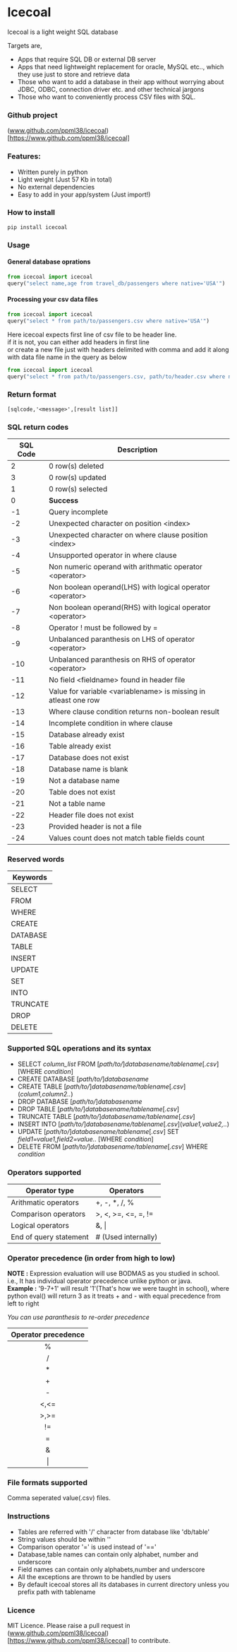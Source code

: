 # Icecoal
Icecoal is a light weight SQL database

Targets are,
- Apps that require SQL DB or external DB server
- Apps that need lightweight replacement for oracle, MySQL etc.., which they use just to store and retrieve data
- Those who want to add a database in their app without worrying about JDBC, ODBC, connection driver etc. and other technical jargons
- Those who want to conveniently process CSV files with SQL.

### Github project
(www.github.com/ppml38/icecoal)[https://www.github.com/ppml38/icecoal]

### Features:
- Written purely in python
- Light weight (Just 57 Kb in total)
- No external dependencies
- Easy to add in your app/system (Just import!)

### How to install
```
pip install icecoal
```

### Usage
#### General database oprations
```python
from icecoal import icecoal
query("select name,age from travel_db/passengers where native='USA'")
```
#### Processing your csv data files
```python
from icecoal import icecoal
query("select * from path/to/passengers.csv where native='USA'")
```
Here icecoal expects first line of csv file to be header line.    
if it is not, you can either add headers in first line    
or create a new file just with headers delimited with comma and add it along with data file name in the query as below    
```python
from icecoal import icecoal
query("select * from path/to/passengers.csv, path/to/header.csv where native='USA'")
```

### Return format
```
[sqlcode,'<message>',[result list]]
```
### SQL return codes
| SQL Code | Description |
| --- | --- |
| 2 | 0 row\(s) deleted |
| 3 | 0 row\(s) updated |
| 1 | 0 row\(s) selected |
| 0 | **Success** |
| -1 | Query incomplete |
| -2 |  Unexpected character on position \<index\> |
| -3 |  Unexpected character on where clause position \<index\> |
| -4 |  Unsupported operator in where clause |
| -5 |  Non numeric operand with arithmatic operator \<operator\> |
| -6 | Non boolean operand(LHS) with logical operator \<operator\> |
| -7 | Non boolean operand(RHS) with logical operator \<operator\> |
| -8 | Operator ! must be followed by = |
| -9 | Unbalanced paranthesis on LHS of operator \<operator\> |
| -10 | Unbalanced paranthesis on RHS of operator \<operator\> |
| -11 |  No field \<fieldname\> found in header file |
| -12 | Value for variable \<variablename\> is missing in atleast one row |
| -13 | Where clause condition returns non-boolean result |
| -14 | Incomplete condition in where clause |
| -15 | Database already exist |
| -16 | Table already exist |
| -17 | Database does not exist |
| -18 | Database name is blank |
| -19 | Not a database name |
| -20 | Table does not exist |
| -21 | Not a table name |
| -22 | Header file does not exist |
| -23 | Provided header is not a file |
| -24 | Values count does not match table fields count |
### Reserved words
| Keywords |
| --- |
| SELECT |
| FROM |
| WHERE |
| CREATE |
| DATABASE |
| TABLE |
| INSERT |
| UPDATE |
| SET |
| INTO |
| TRUNCATE |
| DROP |
| DELETE |

### Supported SQL operations and its syntax
* SELECT *column_list* FROM \[*path/to/*]*databasename/tablename*\[*.csv*] \[WHERE *condition*]
* CREATE DATABASE \[*path/to/*]*databasename*
* CREATE TABLE \[*path/to/*]*databasename/tablename*\[*.csv*](*colum1,column2..*)
* DROP DATABASE \[*path/to/*]*databasename*
* DROP TABLE \[*path/to/*]*databasename/tablename*\[*.csv*]
* TRUNCATE TABLE \[*path/to/*]*databasename/tablename*\[*.csv*]
* INSERT INTO \[*path/to/*]*databasename/tablename*\[*.csv*](*value1,value2,..*)
* UPDATE \[*path/to/*]*databasename/tablename*\[*.csv*] SET *field1=value1,field2=value..* \[WHERE *condition*]
* DELETE FROM \[*path/to/*]*databasename/tablename*\[*.csv*] WHERE *condition*

### Operators supported
| Operator type | Operators |
| --- | --- |
| Arithmatic operators | +, -, *, /, % |
| Comparison operators | >, <, >=, <=, =, != |
| Logical operators | &, \| |
| End of query statement | \# (Used internally) |

### Operator precedence (in order from high to low)

**NOTE :** Expression evaluation will use BODMAS as you studied in school. i.e., It has individual operator precedence unlike python or java.   
**Example :** '9-7+1' will result '1'(That's how we were taught in school), where python eval() will return 3 as it treats + and - with equal precedence from left to right

*You can use paranthesis to re-order precedence*

| Operator precedence |
| :---: |
| \% |
| \/ |
| \* |
| + |
| \- |
| <,<= |
| \>,>= |
| != |
| = |
| & |
| \| |

### File formats supported
Comma seperated value(.csv) files.

### Instructions
* Tables are referred with '/' character from database like 'db/table'
* String values should be within '<string>'
* Comparison operator '=' is used instead of '=='
* Database,table names can contain only alphabet, number and underscore
* Field names can contain only alphabets,number and underscore
* All the exceptions are thrown to be handled by users
* By default icecoal stores all its databases in current directory unless you prefix path with tablename
 
### Licence
MIT Licence.
Please raise a pull request in (www.github.com/ppml38/icecoal)[https://www.github.com/ppml38/icecoal] to contribute. 
